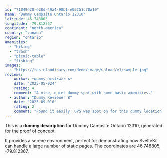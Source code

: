 ```yaml
---
id: "71049e20-e28d-49a4-90b1-e06251c78a10"
name: "Dummy Campsite Ontario 12310"
latitude: 46.748805
longitude: -79.812367
continent: "north-america"
country: "canada"
region: "ontario"
amenities:
  - "hiking"
  - "trash"
  - "picnic-table"
  - "fishing"
images:
  - "https://res.cloudinary.com/demo/image/upload/v1/sample.jpg"
reviews:
  - author: "Dummy Reviewer A"
    date: "2025-05-024"
    rating: 4
    comment: "A nice, quiet dummy spot with some basic amenities."
  - author: "Dummy Reviewer B"
    date: "2025-09-016"
    rating: 2
    comment: "Found it easily. GPS was spot on for this dummy location."
---
```


This is a **dummy description** for Dummy Campsite Ontario 12310, generated for the proof of concept.

It provides a serene environment, perfect for demonstrating how SvelteKit can handle a large number of static pages. The coordinates are 46.748805, -79.812367.

